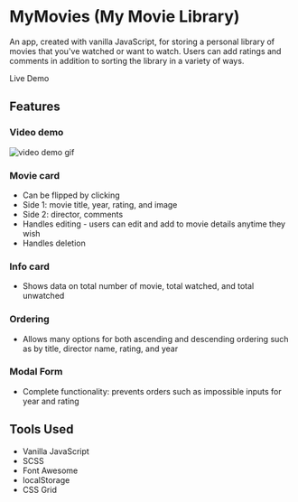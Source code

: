 # MyMovies (My Movie Library)
An app, created with vanilla JavaScript, for storing a personal library of movies that you've watched or want to watch. Users can add ratings and comments in addition to sorting the library in a variety of ways.

Live Demo

## Features
### Video demo
![video demo gif](https://github.com/supecheung/my-movie-library/blob/main/doc/myMoviesGIF.gif)


### Movie card
- Can be flipped by clicking
- Side 1: movie title, year, rating, and image
- Side 2: director, comments
- Handles editing - users can edit and add to movie details anytime they wish
- Handles deletion

### Info card
- Shows data on total number of movie, total watched, and total unwatched

### Ordering
- Allows many options for both ascending and descending ordering such as by title, director name, rating, and year

### Modal Form
- Complete functionality: prevents orders such as impossible inputs for year and rating

## Tools Used
- Vanilla JavaScript
- SCSS
- Font Awesome
- localStorage
- CSS Grid
